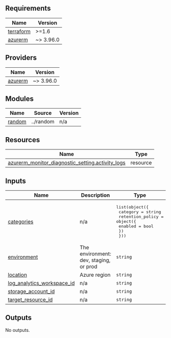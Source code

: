 ## Requirements

| Name | Version |
|------|---------|
| <a name="requirement_terraform"></a> [terraform](#requirement\_terraform) | >=1.6 |
| <a name="requirement_azurerm"></a> [azurerm](#requirement\_azurerm) | ~> 3.96.0 |

## Providers

| Name | Version |
|------|---------|
| <a name="provider_azurerm"></a> [azurerm](#provider\_azurerm) | ~> 3.96.0 |

## Modules

| Name | Source | Version |
|------|--------|---------|
| <a name="module_random"></a> [random](#module\_random) | ../random | n/a |

## Resources

| Name | Type |
|------|------|
| [azurerm_monitor_diagnostic_setting.activity_logs](https://registry.terraform.io/providers/hashicorp/azurerm/latest/docs/resources/monitor_diagnostic_setting) | resource |

## Inputs

| Name | Description | Type | Default | Required |
|------|-------------|------|---------|:--------:|
| <a name="input_categories"></a> [categories](#input\_categories) | n/a | <pre>list(object({<br>    category = string<br>    retention_policy = object({<br>      enabled = bool<br>    })<br>  }))</pre> | n/a | yes |
| <a name="input_environment"></a> [environment](#input\_environment) | The environment: dev, staging, or prod | `string` | n/a | yes |
| <a name="input_location"></a> [location](#input\_location) | Azure region | `string` | n/a | yes |
| <a name="input_log_analytics_workspace_id"></a> [log\_analytics\_workspace\_id](#input\_log\_analytics\_workspace\_id) | n/a | `string` | n/a | yes |
| <a name="input_storage_account_id"></a> [storage\_account\_id](#input\_storage\_account\_id) | n/a | `string` | n/a | yes |
| <a name="input_target_resource_id"></a> [target\_resource\_id](#input\_target\_resource\_id) | n/a | `string` | n/a | yes |

## Outputs

No outputs.
